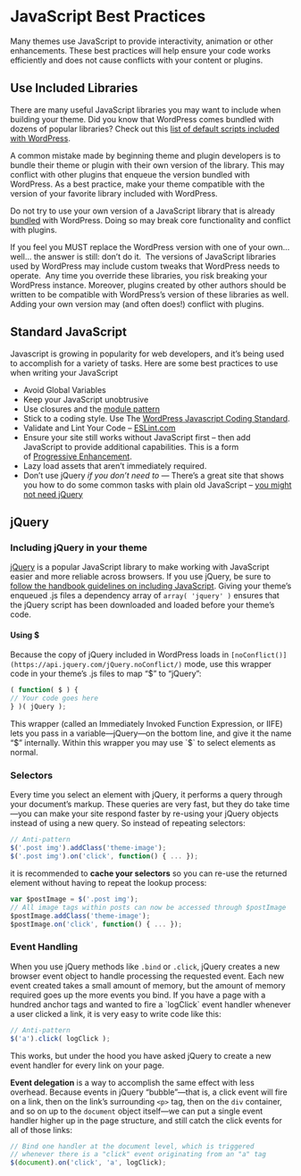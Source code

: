# JavaScript Best Practices

Many themes use JavaScript to provide interactivity, animation or other enhancements. These best practices will help ensure your code works efficiently and does not cause conflicts with your content or plugins.

## Use Included Libraries

There are many useful JavaScript libraries you may want to include when building your theme. Did you know that WordPress comes bundled with dozens of popular libraries? Check out this [list of default scripts included with WordPress](https://developer.wordpress.org/themes/basics/including-css-javascript/#default-scripts-included-and-registered-by-wordpress).

A common mistake made by beginning theme and plugin developers is to bundle their theme or plugin with their own version of the library. This may conflict with other plugins that enqueue the version bundled with WordPress. As a best practice, make your theme compatible with the version of your favorite library included with WordPress.

Do not try to use your own version of a JavaScript library that is already [bundled](https://developer.wordpress.org/themes/basics/including-css-javascript/#default-scripts-included-and-registered-by-wordpress "Default Scripts Included with WordPress") with WordPress. Doing so may break core functionality and conflict with plugins.

If you feel you MUST replace the WordPress version with one of your own… well… the answer is still: don’t do it.  The versions of JavaScript libraries used by WordPress may include custom tweaks that WordPress needs to operate.  Any time you override these libraries, you risk breaking your WordPress instance. Moreover, plugins created by other authors should be written to be compatible with WordPress’s version of these libraries as well. Adding your own version may (and often does!) conflict with plugins.

## Standard JavaScript

Javascript is growing in popularity for web developers, and it’s being used to accomplish for a variety of tasks. Here are some best practices to use when writing your JavaScript

*   Avoid Global Variables
*   Keep your JavaScript unobtrusive
*   Use closures and the [module pattern](https://developer.mozilla.org/en-US/docs/Web/JavaScript/Guide/Modules)
*   Stick to a coding style. Use The [WordPress Javascript Coding Standard](https://make.wordpress.org/core/handbook/coding-standards/javascript/).
*   Validate and Lint Your Code – [E](http://JSLint.com)[S](http://JSLint.com)[Lint.com](https://eslint.org/)
*   Ensure your site still works without JavaScript first – then add JavaScript to provide additional capabilities. This is a form of [Progressive Enhancement](http://en.wikipedia.org/wiki/Progressive_enhancement).
*   Lazy load assets that aren’t immediately required.
*   Don’t use jQuery *if you don’t need to* — There’s a great site that shows you how to do some common tasks with plain old JavaScript – [you might not need jQuery](http://youmightnotneedjquery.com)

## jQuery

### Including jQuery in your theme

[jQuery](http://www.jquery.com) is a popular JavaScript library to make working with JavaScript easier and more reliable across browsers. If you use jQuery, be sure to [follow the handbook guidelines on including JavaScript](https://developer.wordpress.org/themes/basics/including-css-javascript/). Giving your theme’s enqueued .js files a dependency array of `array( 'jquery' )` ensures that the jQuery script has been downloaded and loaded before your theme’s code.

#### Using $

Because the copy of jQuery included in WordPress loads in `[noConflict()](https://api.jquery.com/jQuery.noConflict/)` mode, use this wrapper code in your theme’s .js files to map “$” to “jQuery”:

```javascript
( function( $ ) {
// Your code goes here
} )( jQuery );
```

This wrapper (called an Immediately Invoked Function Expression, or IIFE) lets you pass in a variable—jQuery—on the bottom line, and give it the name “$” internally. Within this wrapper you may use `$` to select elements as normal.

### Selectors

Every time you select an element with jQuery, it performs a query through your document’s markup. These queries are very fast, but they do take time—you can make your site respond faster by re-using your jQuery objects instead of using a new query. So instead of repeating selectors:

```javascript
// Anti-pattern
$('.post img').addClass('theme-image');
$('.post img').on('click', function() { ... });
```

it is recommended to **cache your selectors** so you can re-use the returned element without having to repeat the lookup process:

```javascript
var $postImage = $('.post img');
// All image tags within posts can now be accessed through $postImage
$postImage.addClass('theme-image');
$postImage.on('click', function() { ... });
```

### Event Handling

When you use jQuery methods like `.bind` or `.click`, jQuery creates a new browser event object to handle processing the requested event. Each new event created takes a small amount of memory, but the amount of memory required goes up the more events you bind. If you have a page with a hundred anchor tags and wanted to fire a \`logClick\` event handler whenever a user clicked a link, it is very easy to write code like this:

```javascript
// Anti-pattern
$('a').click( logClick );
```

This works, but under the hood you have asked jQuery to create a new event handler for every link on your page.

**Event delegation** is a way to accomplish the same effect with less overhead. Because events in jQuery “bubble”—that is, a click event will fire on a link, then on the link’s surrounding `<p>` tag, then on the `div` container, and so on up to the `document` object itself—we can put a single event handler higher up in the page structure, and still catch the click events for all of those links:

```javascript
// Bind one handler at the document level, which is triggered
// whenever there is a "click" event originating from an "a" tag
$(document).on('click', 'a', logClick);
```